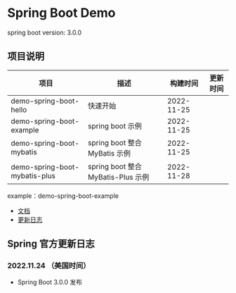 # Spring Boot Demo

spring boot version: 3.0.0

## 项目说明
| 项目                            | 描述                             | 构建时间       | 更新时间 |
|-------------------------------|--------------------------------|------------|------|
| demo-spring-boot-hello        | 快速开始                           | 2022-11-25 |      |
| demo-spring-boot-example      | spring boot 示例                 | 2022-11-25 |      |
| demo-spring-boot-mybatis      | spring boot 整合 MyBatis 示例      | 2022-11-25 |      |
| demo-spring-boot-mybatis-plus | spring boot 整合 MyBatis-Plus 示例 | 2022-11-28 |      |




example：demo-spring-boot-example

- [文档](https://www.yuque.com/fengwenyi/spring-boot-demo)
- [更新日志](LOG.md)

## Spring 官方更新日志

### 2022.11.24 （美国时间）

- Spring Boot 3.0.0 发布


